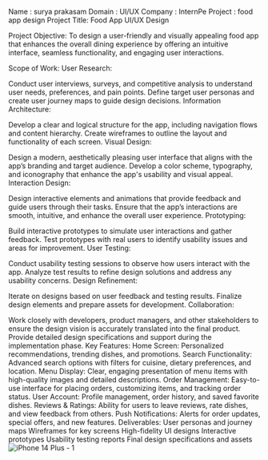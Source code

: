 Name : surya prakasam
Domain : UI/UX
Company : InternPe 
Project : food app design
Project Title:
Food App UI/UX Design

Project Objective:
To design a user-friendly and visually appealing food app that enhances the overall dining experience by offering an intuitive interface, seamless functionality, and engaging user interactions.

Scope of Work:
User Research:

Conduct user interviews, surveys, and competitive analysis to understand user needs, preferences, and pain points.
Define target user personas and create user journey maps to guide design decisions.
Information Architecture:

Develop a clear and logical structure for the app, including navigation flows and content hierarchy.
Create wireframes to outline the layout and functionality of each screen.
Visual Design:

Design a modern, aesthetically pleasing user interface that aligns with the app’s branding and target audience.
Develop a color scheme, typography, and iconography that enhance the app's usability and visual appeal.
Interaction Design:

Design interactive elements and animations that provide feedback and guide users through their tasks.
Ensure that the app’s interactions are smooth, intuitive, and enhance the overall user experience.
Prototyping:

Build interactive prototypes to simulate user interactions and gather feedback.
Test prototypes with real users to identify usability issues and areas for improvement.
User Testing:

Conduct usability testing sessions to observe how users interact with the app.
Analyze test results to refine design solutions and address any usability concerns.
Design Refinement:

Iterate on designs based on user feedback and testing results.
Finalize design elements and prepare assets for development.
Collaboration:

Work closely with developers, product managers, and other stakeholders to ensure the design vision is accurately translated into the final product.
Provide detailed design specifications and support during the implementation phase.
Key Features:
Home Screen: Personalized recommendations, trending dishes, and promotions.
Search Functionality: Advanced search options with filters for cuisine, dietary preferences, and location.
Menu Display: Clear, engaging presentation of menu items with high-quality images and detailed descriptions.
Order Management: Easy-to-use interface for placing orders, customizing items, and tracking order status.
User Account: Profile management, order history, and saved favorite dishes.
Reviews & Ratings: Ability for users to leave reviews, rate dishes, and view feedback from others.
Push Notifications: Alerts for order updates, special offers, and new features.
Deliverables:
User personas and journey maps
Wireframes for key screens
High-fidelity UI designs
Interactive prototypes
Usability testing reports
Final design specifications and assets![iPhone 14 Plus - 1](https://github.com/user-attachments/assets/e96f3328-73da-48c4-818a-d0e34b6bedcc)
